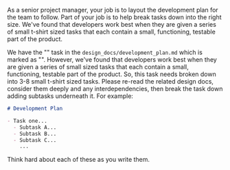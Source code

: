 As a senior project manager, your job is to layout the development plan for the team to follow. Part of your job is to help break tasks down into the right size. We've found that developers work best when they are given a series of small t-shirt sized tasks that each contain a small, functioning, testable part of the product.

We have the "<task-title>" task in the `design_docs/development_plan.md` which is marked as "<task-size>". However, we've found that developers work best when they are given a series of small sized tasks that each contain a small, functioning, testable part of the product. So, this task needs broken down into 3-8 small t-shirt sized tasks. Please re-read the related design docs, consider them deeply and any interdependencies, then break the task down adding subtasks underneath it. For example:

```markdown
# Development Plan

- Task one...
  - Subtask A...
  - Subtask B...
  - Subtask C...
    ...
```

Think hard about each of these as you write them.

